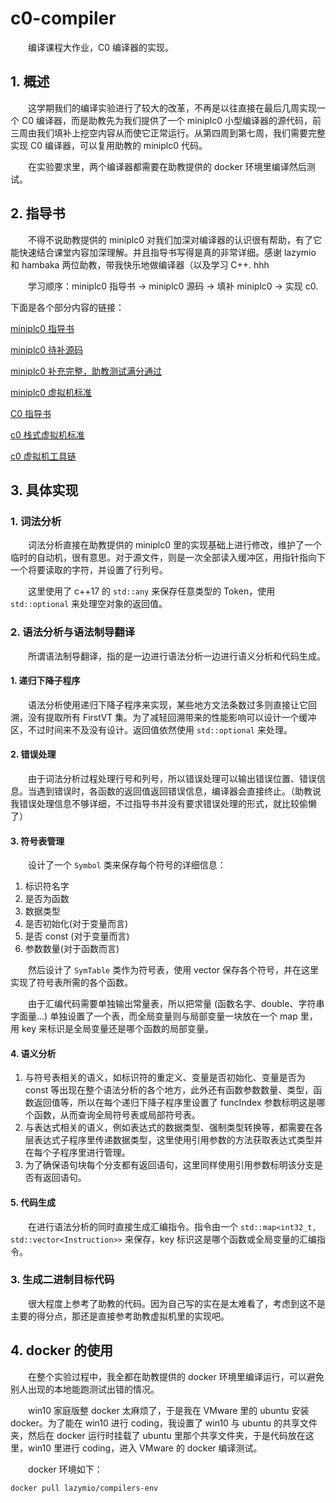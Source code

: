 # c0-compiler

&emsp;&emsp;编译课程大作业，C0 编译器的实现。

## 1. 概述

&emsp;&emsp;这学期我们的编译实验进行了较大的改革，不再是以往直接在最后几周实现一个 C0 编译器，而是助教先为我们提供了一个 miniplc0 小型编译器的源代码，前三周由我们填补上挖空内容从而使它正常运行。从第四周到第七周，我们需要完整实现 C0 编译器，可以复用助教的 miniplc0 代码。

&emsp;&emsp;在实验要求里，两个编译器都需要在助教提供的 docker 环境里编译然后测试。

## 2. 指导书

&emsp;&emsp;不得不说助教提供的 miniplc0 对我们加深对编译器的认识很有帮助，有了它能快速结合课堂内容加深理解。并且指导书写得是真的非常详细。感谢 lazymio 和 hambaka 两位助教，带我快乐地做编译器（以及学习 C++. hhh

&emsp;&emsp;学习顺序：miniplc0 指导书 -> miniplc0 源码 -> 填补 miniplc0 -> 实现 c0.

下面是各个部分内容的链接：

[miniplc0 指导书](https://github.com/BUAA-SE-Compiling/miniplc0-handbook)

[miniplc0 待补源码](https://github.com/BUAA-SE-Compiling/miniplc0-compiler)

[miniplc0 补充完整，助教测试满分通过](https://github.com/huangwg2529/c0-compiler/tree/master/miniplc0)

[miniplc0 虚拟机标准](https://github.com/BUAA-SE-Compiling/miniplc0-vm-standards)

[C0 指导书](https://github.com/BUAA-SE-Compiling/c0-handbook)

[c0 栈式虚拟机标准](https://github.com/BUAA-SE-Compiling/c0-vm-standards)

[c0 虚拟机工具链](https://github.com/BUAA-SE-Compiling/c0-vm-cpp)

## 3. 具体实现

### 1. 词法分析

&emsp;&emsp;词法分析直接在助教提供的 miniplc0 里的实现基础上进行修改，维护了一个临时的自动机，很有意思。对于源文件，则是一次全部读入缓冲区，用指针指向下一个将要读取的字符，并设置了行列号。

&emsp;&emsp;这里使用了 c++17 的 ```std::any``` 来保存任意类型的 Token，使用 ```std::optional``` 来处理空对象的返回值。

### 2. 语法分析与语法制导翻译

&emsp;&emsp;所谓语法制导翻译，指的是一边进行语法分析一边进行语义分析和代码生成。

#### 1. 递归下降子程序

&emsp;&emsp;语法分析使用递归下降子程序来实现，某些地方文法条数过多则直接让它回溯，没有提取所有 FirstVT 集。为了减轻回溯带来的性能影响可以设计一个缓冲区，不过时间来不及没有设计。返回值依然使用 ```std::optional``` 来处理。

#### 2. 错误处理

&emsp;&emsp;由于词法分析过程处理行号和列号，所以错误处理可以输出错误位置、错误信息。当遇到错误时，各函数的返回值返回错误信息，编译器会直接终止。（助教说我错误处理信息不够详细，不过指导书并没有要求错误处理的形式，就比较偷懒了）

#### 3. 符号表管理

&emsp;&emsp;设计了一个 ```Symbol``` 类来保存每个符号的详细信息：

1. 标识符名字
2. 是否为函数
3. 数据类型
4. 是否初始化(对于变量而言)
5. 是否 const (对于变量而言)
6. 参数数量(对于函数而言)

&emsp;&emsp;然后设计了 ```SymTable``` 类作为符号表，使用 vector 保存各个符号，并在这里实现了符号表所需的各个函数。

&emsp;&emsp;由于汇编代码需要单独输出常量表，所以把常量 (函数名字、double、字符串字面量...) 单独设置了一个表，而全局变量则与局部变量一块放在一个 map 里，用 key 来标识是全局变量还是哪个函数的局部变量。

#### 4. 语义分析

1. 与符号表相关的语义，如标识符的重定义、变量是否初始化、变量是否为 const 等出现在整个语法分析的各个地方，此外还有函数参数数量、类型，函数返回值等，所以在每个递归下降子程序里设置了 funcIndex 参数标明这是哪个函数，从而查询全局符号表或局部符号表。
2. 与表达式相关的语义，例如表达式的数据类型、强制类型转换等，都需要在各层表达式子程序里传递数据类型，这里使用引用参数的方法获取表达式类型并在每个子程序里进行管理。
3. 为了确保语句块每个分支都有返回语句，这里同样使用引用参数标明该分支是否有返回语句。
   
#### 5. 代码生成

&emsp;&emsp;在进行语法分析的同时直接生成汇编指令。指令由一个 ```std::map<int32_t, std::vector<Instruction>>``` 来保存，key 标识这是哪个函数或全局变量的汇编指令。

### 3. 生成二进制目标代码

&emsp;&emsp;很大程度上参考了助教的代码。因为自己写的实在是太难看了，考虑到这不是主要的得分点，那还是直接参考助教虚拟机里的实现吧。

## 4. docker 的使用

&emsp;&emsp;在整个实验过程中，我全都在助教提供的 docker 环境里编译运行，可以避免别人出现的本地能跑测试出错的情况。

&emsp;&emsp;win10 家庭版整 docker 太麻烦了，于是我在 VMware 里的 ubuntu 安装 docker。为了能在 win10 进行 coding，我设置了 win10 与 ubuntu 的共享文件夹，然后在 docker 运行时挂载了 ubuntu 里那个共享文件夹，于是代码放在这里，win10 里进行 coding，进入 VMware 的 docker 编译测试。

&emsp;&emsp;docker 环境如下：

```sh
docker pull lazymio/compilers-env
```



